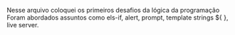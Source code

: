 Nesse arquivo coloquei os primeiros desafios da lógica da programação
Foram abordados assuntos como els-if, alert, prompt, template strings ${ }, live server.
